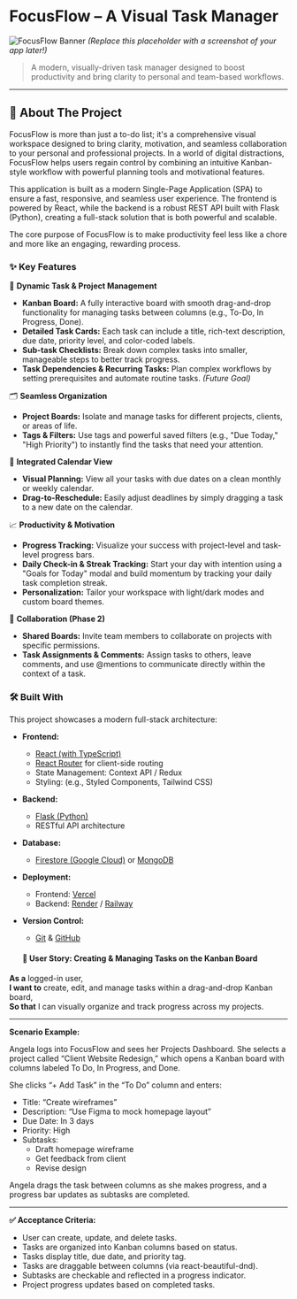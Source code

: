 # FocusFlow – A Visual Task Manager

![FocusFlow Banner](https://via.placeholder.com/1200x400/3D4059/FFFFFF?text=FocusFlow)
_(Replace this placeholder with a screenshot of your app later!)_

> A modern, visually-driven task manager designed to boost productivity and bring clarity to personal and team-based workflows.

---

## 📌 About The Project

FocusFlow is more than just a to-do list; it's a comprehensive visual workspace designed to bring clarity, motivation, and seamless collaboration to your personal and professional projects. In a world of digital distractions, FocusFlow helps users regain control by combining an intuitive Kanban-style workflow with powerful planning tools and motivational features.

This application is built as a modern Single-Page Application (SPA) to ensure a fast, responsive, and seamless user experience. The frontend is powered by React, while the backend is a robust REST API built with Flask (Python), creating a full-stack solution that is both powerful and scalable.

The core purpose of FocusFlow is to make productivity feel less like a chore and more like an engaging, rewarding process.

### ✨ Key Features

🧩 **Dynamic Task & Project Management**

- **Kanban Board:** A fully interactive board with smooth drag-and-drop functionality for managing tasks between columns (e.g., To-Do, In Progress, Done).
- **Detailed Task Cards:** Each task can include a title, rich-text description, due date, priority level, and color-coded labels.
- **Sub-task Checklists:** Break down complex tasks into smaller, manageable steps to better track progress.
- **Task Dependencies & Recurring Tasks:** Plan complex workflows by setting prerequisites and automate routine tasks. _(Future Goal)_

🗂️ **Seamless Organization**

- **Project Boards:** Isolate and manage tasks for different projects, clients, or areas of life.
- **Tags & Filters:** Use tags and powerful saved filters (e.g., "Due Today," "High Priority") to instantly find the tasks that need your attention.

📅 **Integrated Calendar View**

- **Visual Planning:** View all your tasks with due dates on a clean monthly or weekly calendar.
- **Drag-to-Reschedule:** Easily adjust deadlines by simply dragging a task to a new date on the calendar.

📈 **Productivity & Motivation**

- **Progress Tracking:** Visualize your success with project-level and task-level progress bars.
- **Daily Check-in & Streak Tracking:** Start your day with intention using a "Goals for Today" modal and build momentum by tracking your daily task completion streak.
- **Personalization:** Tailor your workspace with light/dark modes and custom board themes.

👥 **Collaboration (Phase 2)**

- **Shared Boards:** Invite team members to collaborate on projects with specific permissions.
- **Task Assignments & Comments:** Assign tasks to others, leave comments, and use @mentions to communicate directly within the context of a task.

### 🛠️ Built With

This project showcases a modern full-stack architecture:

- **Frontend:**
  - [React (with TypeScript)](https://reactjs.org/)
  - [React Router](https://reactrouter.com/) for client-side routing
  - State Management: Context API / Redux
  - Styling: (e.g., Styled Components, Tailwind CSS)
- **Backend:**
  - [Flask (Python)](https://flask.palletsprojects.com/)
  - RESTful API architecture
- **Database:**
  - [Firestore (Google Cloud)](https://firebase.google.com/docs/firestore) or [MongoDB](https://www.mongodb.com/)
- **Deployment:**
  - Frontend: [Vercel](https://vercel.com/)
  - Backend: [Render](https://render.com/) / [Railway](https://railway.app/)
- **Version Control:**

  - [Git](https://git-scm.com/) & [GitHub](https://github.com/)


  #### 🧩 User Story: Creating & Managing Tasks on the Kanban Board

**As a** logged-in user,  
**I want to** create, edit, and manage tasks within a drag-and-drop Kanban board,  
**So that** I can visually organize and track progress across my projects.

---

**Scenario Example:**

Angela logs into FocusFlow and sees her Projects Dashboard. She selects a project called “Client Website Redesign,” which opens a Kanban board with columns labeled To Do, In Progress, and Done.

She clicks “+ Add Task” in the “To Do” column and enters:

- Title: “Create wireframes”
- Description: “Use Figma to mock homepage layout”
- Due Date: In 3 days
- Priority: High
- Subtasks:
  - Draft homepage wireframe
  - Get feedback from client
  - Revise design

Angela drags the task between columns as she makes progress, and a progress bar updates as subtasks are completed.

---

**✅ Acceptance Criteria:**

- User can create, update, and delete tasks.
- Tasks are organized into Kanban columns based on status.
- Tasks display title, due date, and priority tag.
- Tasks are draggable between columns (via react-beautiful-dnd).
- Subtasks are checkable and reflected in a progress indicator.
- Project progress updates based on completed tasks.
